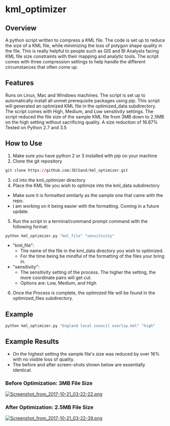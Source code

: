 # kml_optimizer

## Overview

A python script written to compress a KML file. The code is set up to reduce the size of a KML file, while minimizing the loss of polygon shape quality in the file. This is really helpful to people such as GIS and BI Analysts facing KML file size constraints with their mapping and analytic tools. The script comes with three compression settings to help handle the different circumstances that often come up.

## Features
Runs on Linux, Mac and Windows machines.
The script is set up to automatically install all unmet prerequisite packages using pip.
This script will generated an optimized KML file in the optimized_data subdirectory.
The script comes with High, Medium, and Low sensitivity settings.
The script reduced the file size of the sample KML file from 3MB down to 2.5MB on the high setting
without sacrificing quality. A size reduction of 16.67%
Tested on Python 2.7 and 3.5

## How to Use
1. Make sure you have python 2 or 3 installed with pip on your machine
2. Clone the git repository
```R
git clone https://github.com/JECSand/kml_optimizer.git
```
3. cd into the kml_optimizer directory
4. Place the KML file you wish to optimize into the kml_data subdirectory
* Make sure it is formatted similarly as the sample one that came with the repo.
* I am working on it being easier with the formatting. Coming in a future update.
5. Run the script in a terminal/command prompt command with the following format:
```R
python kml_optimizer.py "kml_file" "sensitivity"
```
* "kml_file":
    * The name of the file in the kml_data directory you wish to optimized.
    * For the time being be mindful of the formatting of the files your bring in.
* "sensitivity":
    * The sensitivity setting of the process. The higher the setting, the more coordinate pairs will get cut.
    * Options are: Low, Medium, and High
6. Once the Process is complete, the optimized file will be found in the optimized_files subdirectory.

## Example
```R
python kml_optimizer.py "England local council overlay.kml" "high"
```

## Example Results
* On the highest setting the sample file's size was reduced by over 16% with no visible loss of quality.
* The before and after screen-shots shown below are essentially identical.

### Before Optimization: 3MB File Size
[![Screenshot_from_2017-10-21_03-22-22.png](https://s33.postimg.cc/oo8tg6glb/Screenshot_from_2017-10-21_03-22-22.png)](https://postimg.cc/image/pqizypzej/)

### After Optimization: 2.5MB File Size
[![Screenshot_from_2017-10-21_03-22-39.png](https://s33.postimg.cc/v1xwjeb6n/Screenshot_from_2017-10-21_03-22-39.png)](https://postimg.cc/image/oo8tg56aj/)
